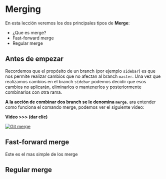 # Merging

En esta lección veremos los dos principales tipos de **Merge**:

 - ¿Que es merge?
 - Fast-forward merge
 - Regular merge

## Antes de empezar
Recordemos que el propósito de un branch (por ejemplo `sidebar`) es que nos permite realizar cambios que no afectan al branch `master`. Una vez que realizamos cambios en el branch `sidebar` podemos decidir que esos cambios no aplicarán, eliminarlos o mantenerlos y posteriormente combinarlos con otra rama.

**A la acción de combinar dos branch se le denomina `merge`.**
ara entender como funciona el comando merge, podemos ver el siguiente video:

**Video >>> (dar clic)**

[![Git merge](http://img.youtube.com/vi/gQiWicrreJg/0.jpg)](http://www.youtube.com/watch?v=gQiWicrreJg "Git merge")




## Fast-forward merge
Este es el mas simple de los merge

## Regular merge

<!--stackedit_data:
eyJoaXN0b3J5IjpbOTgzNjUwODAyLDQ3NDE0Nzk1Ml19
-->